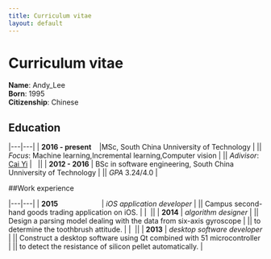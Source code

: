```yaml
---
title: Curriculum vitae
layout: default
---
```


# Curriculum vitae
**Name**: Andy_Lee
<br>
**Born**: 1995
</br>
**Citizenship**: Chinese

## Education

|---|---|
| **2016 - present**&nbsp;&nbsp;&nbsp; |MSc, South China Unniversity of Technology |
|| *Focus*: Machine learning,Incremental learning,Computer vision |
|| *Adivisor*: [Cai Yi](http://www2.scut.edu.cn/s/87/t/75/34/a2/info79010.htm)
| &nbsp; ||
| **2012 - 2016** | BSc in software engineering, South China Unniversity of Technology |
|| *GPA* 3.24/4.0 |

##Work experience

|---|---|
| **2015**&nbsp;&nbsp;&nbsp;&nbsp;&nbsp;&nbsp;&nbsp;&nbsp;&nbsp;&nbsp;&nbsp;&nbsp;&nbsp;&nbsp;&nbsp;&nbsp;&nbsp;&nbsp;&nbsp;&nbsp;&nbsp; | *iOS application developer* |
|| Campus second-hand goods trading application on iOS. |
| &nbsp;||
| **2014** | *algorithm designer* |
|| Design a parsing model dealing with the data from six-axis gyroscope |
|| to determine the toothbrush attitude. |
| &nbsp;||
| **2013** | *desktop software developer* |
|| Construct a desktop software using Qt combined with 51 microcontroller |
|| to detect the resistance of silicon pellet automatically. |

